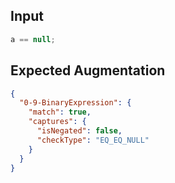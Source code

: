 
## Input
```javascript input
a == null;
```

## Expected Augmentation
```json expected augmentations
{
  "0-9-BinaryExpression": {
    "match": true,
    "captures": {
      "isNegated": false,
      "checkType": "EQ_EQ_NULL"
    }
  }
}
```
